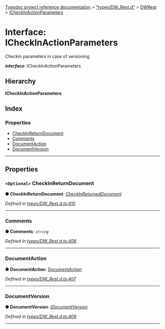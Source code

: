 [Typedoc project reference documentation](../README.md) > ["types/DW_Rest.d"](../modules/_types_dw_rest_d_.md) > [DWRest](../modules/_types_dw_rest_d_.dwrest.md) > [ICheckInActionParameters](../interfaces/_types_dw_rest_d_.dwrest.icheckinactionparameters.md)

# Interface: ICheckInActionParameters

Checkin parameters in case of versioning

*__interface__*: ICheckInActionParameters

## Hierarchy

**ICheckInActionParameters**

## Index

### Properties

* [CheckInReturnDocument](_types_dw_rest_d_.dwrest.icheckinactionparameters.md#checkinreturndocument)
* [Comments](_types_dw_rest_d_.dwrest.icheckinactionparameters.md#comments)
* [DocumentAction](_types_dw_rest_d_.dwrest.icheckinactionparameters.md#documentaction)
* [DocumentVersion](_types_dw_rest_d_.dwrest.icheckinactionparameters.md#documentversion)

---

## Properties

<a id="checkinreturndocument"></a>

### `<Optional>` CheckInReturnDocument

**● CheckInReturnDocument**: *[CheckInReturnedDocument](../enums/_types_dw_rest_d_.dwrest.checkinreturneddocument.md)*

*Defined in [types/DW_Rest.d.ts:410](https://github.com/DocuWare/REST-Sample-TS/blob/0222c3e/src/types/DW_Rest.d.ts#L410)*

___
<a id="comments"></a>

###  Comments

**● Comments**: *`string`*

*Defined in [types/DW_Rest.d.ts:408](https://github.com/DocuWare/REST-Sample-TS/blob/0222c3e/src/types/DW_Rest.d.ts#L408)*

___
<a id="documentaction"></a>

###  DocumentAction

**● DocumentAction**: *[DocumentAction](../enums/_types_dw_rest_d_.dwrest.documentaction.md)*

*Defined in [types/DW_Rest.d.ts:407](https://github.com/DocuWare/REST-Sample-TS/blob/0222c3e/src/types/DW_Rest.d.ts#L407)*

___
<a id="documentversion"></a>

###  DocumentVersion

**● DocumentVersion**: *[IDocumentVersion](_types_dw_rest_d_.dwrest.idocumentversion.md)*

*Defined in [types/DW_Rest.d.ts:409](https://github.com/DocuWare/REST-Sample-TS/blob/0222c3e/src/types/DW_Rest.d.ts#L409)*

___

